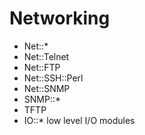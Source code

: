 # Networking

* Net::*
* Net::Telnet
* Net::FTP
* Net::SSH::Perl
* Net::SNMP
* SNMP::*
* TFTP
* IO::* low level I/O modules



